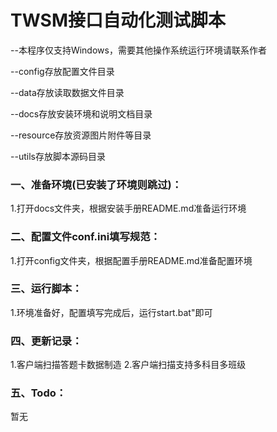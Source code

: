 # TWSM接口自动化测试脚本
--本程序仅支持Windows，需要其他操作系统运行环境请联系作者

--config存放配置文件目录

--data存放读取数据文件目录

--docs存放安装环境和说明文档目录

--resource存放资源图片附件等目录

--utils存放脚本源码目录

### 一、准备环境(已安装了环境则跳过)：
1.打开docs文件夹，根据安装手册README.md准备运行环境

### 二、配置文件conf.ini填写规范：
1.打开config文件夹，根据配置手册README.md准备配置环境

### 三、运行脚本：
1.环境准备好，配置填写完成后，运行start.bat"即可

### 四、更新记录：
1.客户端扫描答题卡数据制造
2.客户端扫描支持多科目多班级

### 五、Todo：
暂无
